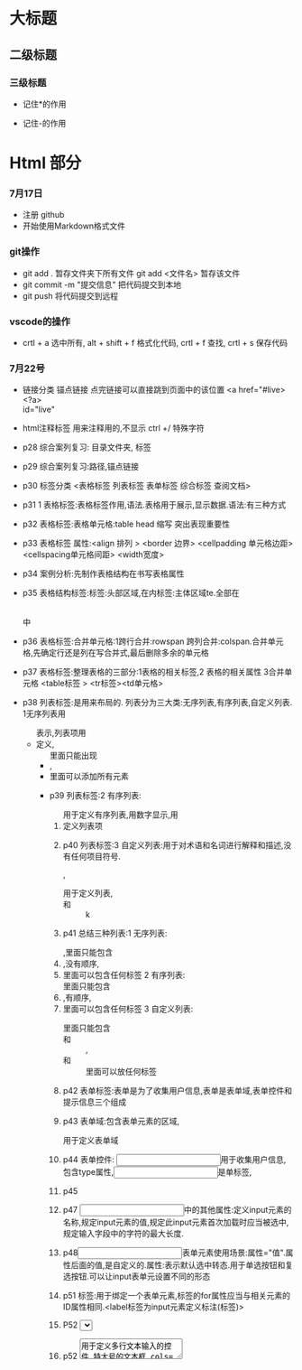 # 大标题
## 二级标题
### 三级标题
  * 记住*的作用
  - 记住-的作用

# Html 部分

### 7月17日
  * 注册 github
  * 开始使用Markdown格式文件

### git操作
  * git add . 暂存文件夹下所有文件 git add <文件名> 暂存该文件
  * git commit -m "提交信息" 把代码提交到本地
  * git push 将代码提交到远程
  
### vscode的操作
  * crtl + a 选中所有, alt + shift + f 格式化代码, crtl + f 查找, crtl + s 保存代码

### 7月22号
  * 链接分类 锚点链接  点完链接可以直接跳到页面中的该位置 <a href="#live><?a><br />   id="live"
  * html注释标签   用来注释用的,不显示 ctrl +/   特殊字符 
  * p28 综合案列复习: 目录文件夹,  标签
  * p29 综合案列复习:路径,锚点链接
  * p30 标签分类 <表格标签  列表标签 表单标签 综合标签 查阅文档>
  * p31 1 表格标签:表格标签作用,语法.表格用于展示,显示数据.语法:有三种方式
  * p32 表格标签:表格单元格:<th>table head 缩写  突出表现重要性
  * p33 表格标签  属性:<align 排列 > <border 边界> <cellpadding 单元格边距> <cellspacing单元格间距> <width宽度>
  * p34 案例分析:先制作表格结构在书写表格属性
  * p35 表格结构标签:<thead>标签:头部区域,<thead>在<tr>内<tbody>标签:主体区域te.全部在<table></table>中
  * p36 表格标签:合并单元格:1跨行合并:rowspan  跨列合并:colspan.合并单元格,先确定行还是列在写合并式,最后删除多余的单元格
  * p37 表格标签:整理表格的三部分:1表格的相关标签,2 表格的相关属性 3合并单元格  <table标签 > <tr标签><td单元格>
  * p38 列表标签:是用来布局的.   列表分为三大类:无序列表,有序列表,自定义列表. 1无序列表用<ul>表示,列表项用<li>定义,<ul>里面只能出现<li>,<li>里面可以添加所有元素
  * p39 列表标签:2 有序列表:<ol>用于定义有序列表,用数字显示,用<li>定义列表项
  * p40 列表标签:3 自定义列表:用于对术语和名词进行解释和描述,没有任何项目符号.<dl>,<dl>用于定义列表,<dt>和<dd>k
  * p41 总结三种列表:1 无序列表:<ul></ul>,里面只能包含<li>,没有顺序,<li>里面可以包含任何标签   2 有序列表:<ol></OL>里面只能包含<li>,有顺序,<li>里面可以包含任何标签   3 自定义列表:<dl></dl>里面只能包含<dt>和<dd>,<dt>和<dd>里面可以放任何标签
  * p42 表单标签:表单是为了收集用户信息,表单是表单域,表单控件和提示信息三个组成
  * p43 表单域:包含表单元素的区域,<form>用于定义表单域
  * p44 表单控件:  <input>用于收集用户信息,包含type属性,<input>是单标签,
  * p45 
  * p47 <input>中的其他属性:<name>定义input元素的名称,<value>规定input元素的值,<check>规定此input元素首次加载时应当被选中,<maxlength>规定输入字段中的字符的最大长度.
  * p48<input>表单元素使用场景:<value>属性="值".<name>属性后面的值,是自定义的.<checked>属性:表示默认选中转态.用于单选按钮和复选按钮.<type>可以让input表单元设置不同的形态
  * p51 <label>标签:用于绑定一个表单元素,<label>标签的for属性应当与相关元素的ID属性相同.<label标签为input元素定义标注(标签)>
  * P52 <select>标签控件定义下拉列表,中至少包含一对<option>
  * p52 <textarea>用于定义多行文本输入的控件,特大号的文本框.cols=每行中的字符数,rows=显示的行数
  * p53 表单元素的几个总结点:input输入元素,select下拉表单元素,textarea文本域表单元素
  *p60:css:  css简介.  目标:什么是css,能够使用css,能够设置文本样式,说出css的三种引入方式,能够使用chrome调试工具调试样式
  * p61:css简介:主要使用场景就是美化网页,布局网页的.css是层叠样式表<Cascading Style Sheets>的简称.css也是一种语言,用于设置html页面中的文本内容<字体,大小,对齐方式>,图片的外形,以及版面的布局和外显示样式.    美化html
  * p62 css的语法规范:css由两部分构成选择器以及一条或多条声明   h1:选择器,color:属性,font:属性.     属性和属性之间用<:>来分割,多个键值对之间用<;>来区分
  * p63 css代码风格:主要的书写方式:1 样式格式书写.2 样式大小写风格 3 样式空格风格     1样式格式书写:紧凑书写,展开书写  2样式大小写  3: 空格规范:属性值前面,冒号后面,保留一个空格.选择器<标签>和大括号中间保留空格
  * p64 css基础选择器:选择器的作用,就是选择标签用的
  * css基础选择器:选择器的分类:基础选择器和复合选择器两类.   基础选择器是由单个选择器组成的,
  * 基础选择器包括:标签选择器,类选择器,id选择器和通配选择器.  
    * 标签选择器:是指用html标签名称作为选择器,按标签分类
    * 类选择器:类选择器的使用场景:单独选一个或者几个标签.
    * id选择器:用#来定义,html元素以ID来设置ID选择器,css中ID选择器以#来定义.ID只能调用一次,别人用不了
    * 
  * p68 类选择器多类名:多类名使用方式:给一个标签指定多个类名   多类名开发中的场景:可以把一些标签的样式相同的放在一个类里面,都可以调用这个公众的类
   
  * p70 通配符选择器:*选取页面中所有的元素,不需要调用,自动就给所有的元素使用样式co
  * p71 css字体属性:用于定义字体系列,大小,粗细,和文本样式,使用font-family属性定义文本的字体系列,各种字体用逗号隔开,
  * p72 css字体`大小:用font-size属性定义字体大小.px<像素>大小是网页的常用的单位,谷歌默认字体大小16px,也可以给body指定整个页面文字的大小
  * p73 css字体加粗:css使用font-weight属性设置字体文本的粗细,<normal>默认值<不加粗的> <bold>定义粗体<加粗的> 100-900 400等同于normal,而700等同于bold 这个数字后面不跟单位
  * p74 文本样式:使用font-style属性设置文本的风格 normal的作用,浏览器会显示标准的字体样式 font-style:normal  italic的作用,浏览器会显示斜体的字体样式
  * p75 字体复合属性:使用font属性时,必须按上面语法格式中的顺序书写,不能跟换顺序,并且各个属性间以空格隔开,不需要设置的属性可以忽略<取默认值>,但必须保留font-size和font-family属性,否则font属性将不起作用
  * p76 字体属性总结:font-size表示字号,单位是px像素,一定要跟上单位. font-family表示字体,实际工作中按照团队约定来书写字体. font-weight表示字体粗细,加粗是700或者bold不加粗是normal或者400,记住数字不要跟单位. font-style表示字体样式,倾斜是italic,不倾斜是normal,常用normal. font表示字体连写:1字体连写是有顺序的,不能随意换位置 2其中字号和字体必须同时出现
  * p77 css文本属性:css Text<文本>属性可定义文本的外观,比如文本的颜色,对齐文本,装饰文本,文本缩写,行间距. color属性用于定义文本的颜色
  * p78对齐文本:Text-align属性用于设置元素内文本内容的水平对齐方式  属性值:<left,左对齐><right,右对齐><center,居中对齐>
  * p79 装饰文本:text-decoration属性规定添加文本的修饰,<none,默认><underline,下划线><overline,上划线><line-through删除线>
  * p80 文本缩进:text-indent属性用来指定文本的第一行的缩进,通常是将段落的首行缩进.em是一个相对单位,就是一个<font-size>一个文本的大小

  * p81 行间距:line-height属性用于设置行间的距离<行高>.可以控制文字行与行之间的距离
  * p82css文本属性总结:
  <color>表示文本颜色,用十六进制,简写#fff. 
` <text-align>表示文本对齐,可以设定文本水平的对齐方式.
  <text-indent>表示文本缩进,用于段落首行缩进两个字的间距,text-indent;2em                                   
  <text-decoration>表示文本修饰,记住添加下划线,underline取消下划线 none
   <line-height>表示行高,控制行与行之间的距离              
  * p83 css的引入方式:css的三种样式表:
    1 行内样式表<行内表>
    2 内部样式表<嵌入式>
    3 外部样式表<链接式>
   * 行内样式表:是在元素标签内部的style属性中设定css样式.适合于修改简单样式.style其实就是标签的属性,在双引号中间,写法要符合css规范,可以控制当前的标签设置样式
   * 外部样式表:适用于较多的情况,引入外部样式表步骤:1,新建一个后缀名为css的文件,把所有css代码都放入此文件中 2,在html文件页面中,使用<link>标签引入这个文件
   * p86 css引入方式总结:行内样式表;书写方便,权重高,但是结构样式混写.使用较少,控制一个标签.
                        内部样式表:部分结构和样式分离,但是没有彻底分离.使用较多,控制一个页面
                        外部样式表:完全实现结构和样式分离,但是需要引入,使用最多,可控制多个页面
  *87-90 综合案例

  Chrome调试工具:打开Chrome浏览器,按下F12键或者右击页面空白处 检查. 
               1 Ctrl+滚轮可以放大开发者工具代码大小            
               2 左边是html元素结构,右边是css样式
               3 右边css样式可以改动数值<左右箭头或者直接输入>和查看颜色
               4 Ctrl+0复原浏览器大小
               5 如果点击元素,发现右侧没有样式引入,极有可能是类明或者样式引入错误
               6 如果有样式,但是样式前面有黄色叹号提示,则是样式属性书写错位
* css:目标   1 能使用emmet语法
             2 能够使用css复合选择器
             3能够书写伪类选择器的使用规范
             4 能够说出元素有几种显示模式
             5 能够写出元素显示模式的相互转换代码
             6 能够写出背景图片的设置方式
             7 能够计算css的权重
* p93 emmet语法:快速生成HTML结构语法
      1 生成标签 直接输入标签名按tab键即可 比如 div 然后tap,就可以生成<div></div>
      2 如果想要生成多个相同的标签 加上*就可以了 比如div*3就可以生成3个div
      3 如果有父子极关系的标签,可以用> 比如ul>li 就可以了
      4 如果有兄弟关系的标签,用+就可以了 比如div+p
      5 如果生成带有类名或者id名字的,直接写 .demo或者#two tap 键就可以了
      6 如果生成的div类名是有顺序的,可以用自增符号$
* p94 快速生成css样式语法:css基本采取简写形式即可
* p95 快速格式化代码: vscode 快速格式化代码:shift+Alt+F
* p96 css复合选择器:在css中,可以根据选择器的类型把选择器分为基础选择器和复合选择器,复合选择器是建立在基础选择器之上,对基本选择器进行组合形成的.
   * 复合选择器可以更准确,更高效的选择目标元素<标签
   * 复合选择器是由两个或多个基础选择器,通过不同的方式组合而成的
   * 常用的复合选择器包括:后代选择器,子选择器,并集选择器,伪类选择器等
* p97 css的复合选择器: 1 后代选择器:后代选择器又称为包含选择器,可以选择父元素里面的子元素.其写法就是把外层标签写在前面,内层标签写在后面,中间用空格分隔.当标签发生嵌套时,内层标签就成为外层的后代
* p98 css的复合选择器: 2 子选择器: 子选择器只能选择作为某元素的最近一级子元素.简单理解就是选亲二中元素

*P 100 并集选择器:并集选择器可以选择多组标签,同时为他们定义相同的样式.通常用于集体申明.通过英文符号<,>连接而成,任何形式的选择器都可以作为并集选择器的一部分
* P101伪类选择器:用于某些选择器添加特殊的效果,比如给链接添加特殊的效果,或选择第一个,第n个元素.书写的最大的特点是用冒号<;>表示,比如:hover,:first-child
* p102 链接伪类选择器:注意事项:1为了确保生效,请按照LVHA的循序顺序声明:link-:visited-:hover-:active
                             2记忆法:love hate或者lv包包hao
                             3因为a链接在浏览器中具有默认样式,所以我们实际工作中都需要给链接单独指定样式
* p103 focus伪类选择器:用于选择获得焦点的表单元素.焦点就是光标,一般情况<input>类表单元素才能获取,因此这个选择器也主要针对表单元素   
* p104:复合选择器总结:    选择器     作用                 特征          使用情况      隔开符号及用法
                      后代选择器   用来选择后代元素    可以是子孙后代      较多        符号是空格.nav a
                      子代选择器   选择最近一级元素    只选亲儿子          较少        符号是大于.nav>p
                      并集选择器   选择某些相同的元素  可以用于集体声明    较多         符号是逗号.nav,.header
                  链接伪类选择器   选择不同状态的链接   跟链接相关        较多          重点记住a{}和a:hover 实际开发的写法
                     :focus选择器 选择获得光标的表单    跟表单相关        较少         input:focus 记住这个写法
* p105 css的元素显示模式:作用:网页的标签非常多,在不同地方会用到不同类型的标签,了解他们的特点可以更好的布局我们的网页.html元素一般分为块元素和行内元素两种类型
* p106 html元素分为块元素和行内元素:常见的块元素有<h1>~<h6>,<div>,<ul>,<ol>,<li>等,其中<div>标签是最典型的块元素
        块元素的特点:1 比较霸道,自己独占一边
                    2 高度,宽度,外边距以及内边距都可以控制
                    3宽度默认是容器<父级宽度>的100%
                    4是一个容器及盒子,里面可以放行内或者块元素
* p107 行内元素:常见的行内元素有<a>,<strong>,<b>,<em>,<i>,<del>,<s>,<ins>,<u>,<span>等,其中<span>标签是最典型的行内元素.有的地方也将行内元素称为内联元素.
      行内元素的特点:1 相邻行内元素在一行上,一行可以显示多个
                    2 高,宽直接设置是无效的
                    3 默认宽度就是它本身内容的宽度
                    4 行内元素只能容纳文本或其他行内元素   注意:链接里面不能再放链接  特殊情况链接<a>里面可以放块级元素,但是给<a>转换一下块级模式最安全
* p108 行内块元素:在行内元素中有几个特殊的标签--<img/>,<input/>,<td>,他们同时具有块元素和行元素的特点.
        行内块元素的特点:1 和相邻行内元素<行内块>在一行上,但是他们之间会有空白缝隙,一行可以显示多个<行内元素特点>
                        2 默认宽度就是它本身内容的宽度<行内元素特点>
                        3 高度,行高,外边距以及内边距都可以控制<块元素特点>
* p109 css的元素显示模式;    元素模式     元素排列                    设置样式            默认宽度         包含
                            块级元素    一行只能放一个块级元素     可以设置宽度高度    容器级可以包含任何标签
                            行内元素    一行可以放多个行内元素     不可以直接设置宽度高度  容纳文本或则其他行内元素
                            行内块元素  一行放多个行内块元素   可以设置宽度和高度    它本身内容的宽度 
* 元素显示模式转换:特殊情况下,我们需要元素模式的转换,简单理解:一个模式的元素需要另外一个模式的特性